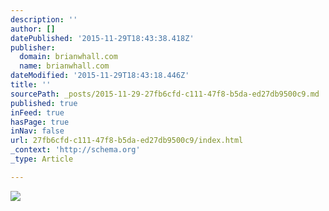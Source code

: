 ```yaml
---
description: ''
author: []
datePublished: '2015-11-29T18:43:38.418Z'
publisher:
  domain: brianwhall.com
  name: brianwhall.com
dateModified: '2015-11-29T18:43:18.446Z'
title: ''
sourcePath: _posts/2015-11-29-27fb6cfd-c111-47f8-b5da-ed27db9500c9.md
published: true
inFeed: true
hasPage: true
inNav: false
url: 27fb6cfd-c111-47f8-b5da-ed27db9500c9/index.html
_context: 'http://schema.org'
_type: Article

---
```

![](https://static1.squarespace.com/static/5355f42ee4b031da55e454e2/538fcadee4b00e487bca8234/538fcafbe4b03b3717bd2685/1401932542010/332051_10150417960717131_1170597204_o.jpg?format=2500w)